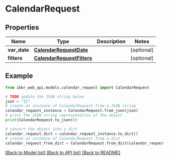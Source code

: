 # CalendarRequest


## Properties

Name | Type | Description | Notes
------------ | ------------- | ------------- | -------------
**var_date** | [**CalendarRequestDate**](CalendarRequestDate.md) |  | [optional] 
**filters** | [**CalendarRequestFilters**](CalendarRequestFilters.md) |  | [optional] 

## Example

```python
from ibkr_web_api.models.calendar_request import CalendarRequest

# TODO update the JSON string below
json = "{}"
# create an instance of CalendarRequest from a JSON string
calendar_request_instance = CalendarRequest.from_json(json)
# print the JSON string representation of the object
print(CalendarRequest.to_json())

# convert the object into a dict
calendar_request_dict = calendar_request_instance.to_dict()
# create an instance of CalendarRequest from a dict
calendar_request_from_dict = CalendarRequest.from_dict(calendar_request_dict)
```
[[Back to Model list]](../README.md#documentation-for-models) [[Back to API list]](../README.md#documentation-for-api-endpoints) [[Back to README]](../README.md)


